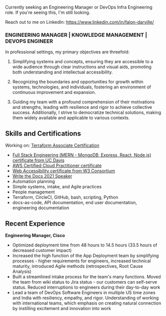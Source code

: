Currently seeking an Engineering Manager or DevOps Infra Engineering role. If you're seeing this, I'm still looking. 

Reach out to me on LinkedIn: https://www.linkedin.com/in/falon-darville/

### ENGINEERING MANAGER | KNOWLEDGE MANAGEMENT | DEVOPS ENGINEER

In professional settings, my primary objectives are threefold:

1. Simplifying systems and concepts, ensuring they are accessible to a wide audience through clear instructions and visual aids, promoting both understanding and intellectual accessibility.

2. Recognizing the boundaries and opportunities for growth within systems, technologies, and individuals, fostering an environment of continuous improvement and expansion.

3. Guiding my team with a profound comprehension of their motivations and strengths, leading with resilience and rigor to achieve collective success. Additionally, I strive to democratize technical solutions, making them widely available and applicable to various contexts.

## Skills and Certifications

Working on: [Terraform Associate Certification](https://www.hashicorp.com/certification/terraform-associate)

* [Full Stack Engineering (MERN - MongoDB, Express, React, Node.js) certificate from UC Davis](https://www.credly.com/badges/145b6b28-7016-4a27-a1b4-b5c0e125b4e9)
* [AWS Certified Cloud Practitioner certificate](https://www.credly.com/badges/680071b9-c4bf-4ca1-8394-2fdcbc66453f)
* [Web Accessibility certificate from W3 Consortium](https://courses.edx.org/certificates/0326f12ad7194bc18161d89c8a2a9958)
* [Write the Docs 2021 Speaker](https://www.youtube.com/watch?v=f7hHwGvR0_Q)
* Automation planning
* Simple systems, intake, and Agile practices
* People management
* Terraform, CircleCI, GitHub, bash, scripting, Python
* docs-as-code, API documentation, end user documentation, engineering documentation

## Recent Experience

**Engineering Manager, Cisco**
* Optimized deployment time from 48 hours to 14.5 hours (33.5 hours of decreased customer impact)
* Increased the high function of the App Deployment team by simplifying processes - higher requirements for engineers, increased technical maturity, introduced Agile methods (retrospectives, Root Cause Analysis)
* Built a streamlined intake process for the team's many functions. Moved the team from wiki status to Jira status - our customers can self-serve status. Reduced interruptions to engineers during their day-to-day work
* Lead a team of DevOps Software Engineers in multiple US time zones and India with resiliency, empathy, and rigor. Understanding of working with international teams, which emphasis on creating natural connection by instilling excitement and innovation into work

